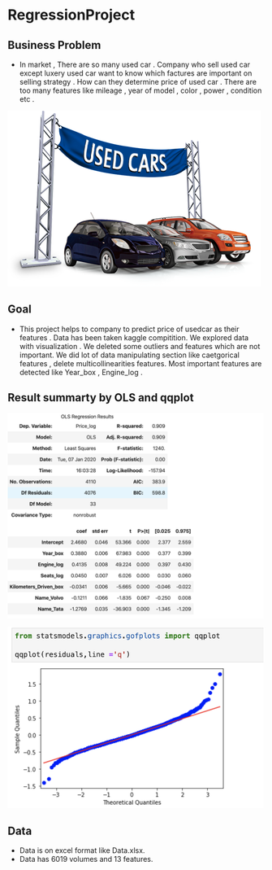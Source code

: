 # RegressionProject

## Business Problem
  - In market , There are so many used car . Company who sell used car except luxery used car want to know which factures are important on selling strategy . How can they determine price of used car . There are too many features like mileage , year of model , color , power , condition etc . 

![img](trading_in_used_car.png)
  

## Goal

- This project helps to company to predict price  of usedcar as their features . Data has been taken kaggle compitition. We explored data with visualization . We deleted some outliers and features which are not important. We did lot of data manipulating section like caetgorical features , delete multicollinearities features. Most important features are detected like Year_box , Engine_log .

## Result summarty by OLS and qqplot

![ols](ols.png)

![qqplot](qqplot.png)

## Data
 - Data is on excel format like Data.xlsx.
 - Data has 6019 volumes and 13 features.
